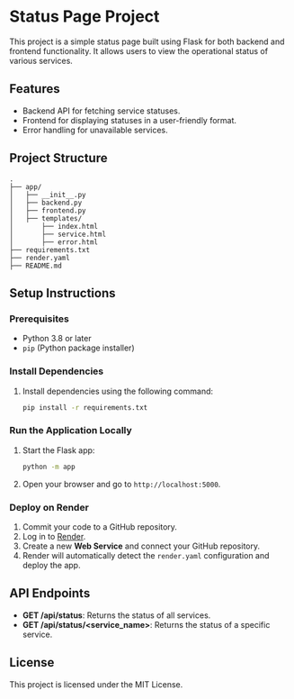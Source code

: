 # Status Page Project

This project is a simple status page built using Flask for both backend and frontend functionality. It allows users to view the operational status of various services.

## Features
- Backend API for fetching service statuses.
- Frontend for displaying statuses in a user-friendly format.
- Error handling for unavailable services.

## Project Structure
```
.
├── app/
│   ├── __init__.py
│   ├── backend.py
│   ├── frontend.py
│   ├── templates/
│       ├── index.html
│       ├── service.html
│       ├── error.html
├── requirements.txt
├── render.yaml
├── README.md
```

## Setup Instructions

### Prerequisites
- Python 3.8 or later
- `pip` (Python package installer)

### Install Dependencies
1. Install dependencies using the following command:
    ```bash
    pip install -r requirements.txt
    ```

### Run the Application Locally
1. Start the Flask app:
    ```bash
    python -m app
    ```

2. Open your browser and go to `http://localhost:5000`.

### Deploy on Render
1. Commit your code to a GitHub repository.
2. Log in to [Render](https://render.com).
3. Create a new **Web Service** and connect your GitHub repository.
4. Render will automatically detect the `render.yaml` configuration and deploy the app.

## API Endpoints
- **GET /api/status**: Returns the status of all services.
- **GET /api/status/<service_name>**: Returns the status of a specific service.

## License
This project is licensed under the MIT License.
